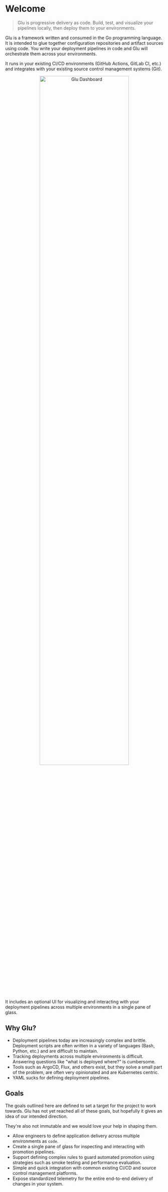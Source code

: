 # Welcome <!-- {docsify-ignore-all} -->

> Glu is progressive delivery as code. Build, test, and visualize your pipelines locally, then deploy them to your environments.


Glu is a framework written and consumed in the Go programming language.
It is intended to glue together configuration repositories and artifact sources using code. You write your deployment pipelines in code and Glu will orchestrate them across your environments.

It runs in your existing CI/CD environments (GitHub Actions, GitLab CI, etc.) and integrates with your existing source control management systems (Git).

<p align="center">
  <img src="/images/dashboard.png" alt="Glu Dashboard" title="Glu Dashboard" width="75%" />
</p>

It includes an optional UI for visualizing and interacting with your deployment pipelines across multiple environments in a single pane of glass.

## Why Glu?

- Deployment pipelines today are increasingly complex and brittle. Deployment scripts are often written in a variety of languages (Bash, Python, etc.) and are difficult to maintain.
- Tracking deployments across multiple environments is difficult. Answering questions like "what is deployed where?" is cumbersome.
- Tools such as ArgoCD, Flux, and others exist, but they solve a small part of the problem, are often very opinionated and are Kubernetes centric.
- YAML sucks for defining deployment pipelines.

## Goals

The goals outlined here are defined to set a target for the project to work towards.
Glu has not yet reached all of these goals, but hopefully it gives an idea of our intended direction.

They're also not immutable and we would love your help in shaping them.

- Allow engineers to define application delivery across multiple environments as `code`.
- Create a single pane of glass for inspecting and interacting with promotion pipelines.
- Support defining complex rules to guard automated promotion using strategies such as smoke testing and performance evaluation.
- Simple and quick integration with common existing CI/CD and source control management platforms.
- Expose standardized telemetry for the entire end-to-end delivery of changes in your system.

<!-- TODO: add screenshots and more content about the problem we're solving -->
